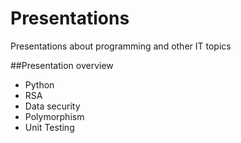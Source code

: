 # Presentations
Presentations about programming and other IT topics

##Presentation overview
- Python
- RSA
- Data security
- Polymorphism
- Unit Testing
